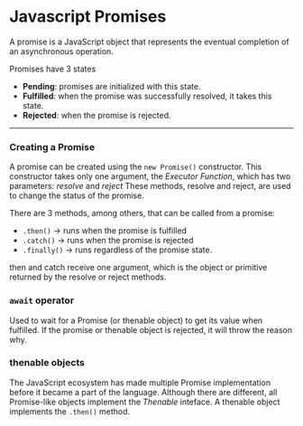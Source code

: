 # Javascript Promises

A promise is a JavaScript object that represents the eventual completion of an asynchronous operation.

Promises have 3 states

- **Pending**: promises are initialized with this state.
- **Fulfilled**: when the promise was successfully resolved, it takes this state.
- **Rejected**: when the promise is rejected.

---

### Creating a Promise

A promise can be created using the `new Promise()` constructor. This constructor takes only one argument, the _Executor Function_, which has two parameters: _resolve_ and _reject_
These methods, resolve and reject, are used to change the status of the promise.

There are 3 methods, among others, that can be called from a promise:

- `.then()` -> runs when the promise is fulfilled
- `.catch()` -> runs when the promise is rejected
- `.finally()` -> runs regardless of the promise state.

then and catch receive one argument, which is the object or primitive returned by the resolve or reject methods.

### `await` operator

Used to wait for a Promise (or thenable object) to get its value when fulfilled. If the promise or thenable object is rejected, it will throw the reason why.

### thenable objects

The JavaScript ecosystem has made multiple Promise implementation before it became a part of the language. Although there are different, all Promise-like objects implement the _Thenable_ inteface. A thenable object implements the `.then()` method.
